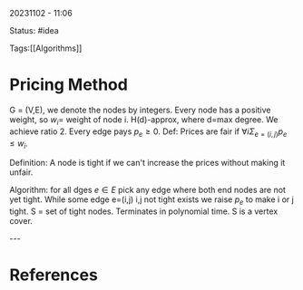 20231102 - 11:06

Status: #idea

Tags:[[Algorithms]]

# Pricing Method
G = (V,E), we denote the nodes by integers. Every node has a positive weight, so $w_i$= weight of node i. H(d)-approx, where d=max degree. We achieve ratio 2. Every edge pays $p_e \geq 0$. Def: Prices are fair if $\forall i \Sigma_{e=(i,j)}p_e \leq w_i$. 

Definition: A node is tight if we can't increase the prices without making it unfair. 

Algorithm: 
for all dges $e \in E$ pick any edge where both end nodes are not yet tight. While some edge e=(i,j) i,j not tight exists we raise $p_e$ to make i or j tight. S = set of tight nodes. Terminates in polynomial time. S is a vertex cover. 





\-\-\-
# References